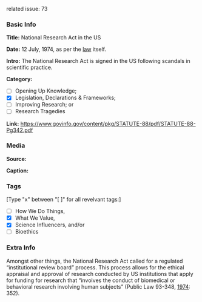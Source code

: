 related issue: 73
### Basic Info

**Title:**
National Research Act in the US

**Date:**
12 July, 1974, as per the [law](https://www.govinfo.gov/content/pkg/STATUTE-88/pdf/STATUTE-88-Pg342.pdf) itself.

**Intro:**
The National Research Act is signed in the US following scandals in scientific practice.

**Category:** 

- [ ] Opening Up Knowledge;
- [x] Legislation, Declarations & Frameworks;
- [ ] Improving Research; or
- [ ] Research Tragedies

**Link:**
https://www.govinfo.gov/content/pkg/STATUTE-88/pdf/STATUTE-88-Pg342.pdf

### Media

**Source:** 

**Caption:** 

### Tags

[Type "x" between "[ ]" for all revelvant tags:]

- [ ] How We Do Things, 
- [x] What We Value, 
- [x] Science Influencers, and/or 
- [ ] Bioethics

### Extra Info

Amongst other things, the National Research Act called for a regulated “institutional review board” process. This process allows for the ethical appraisal and approval of research conducted by US institutions that apply for funding for research that “involves the conduct of biomedical or behavioral research involving human subjects” (Public Law 93-348, [1974](https://www.govinfo.gov/content/pkg/STATUTE-88/pdf/STATUTE-88-Pg342.pdf): 352).
